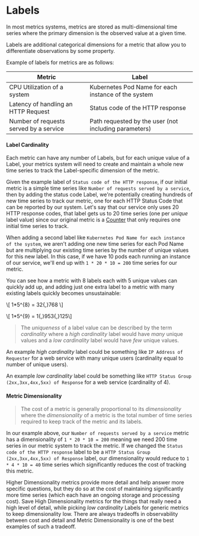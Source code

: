 # Labels

In most metrics systems, metrics are stored as multi-dimensional time series where the primary dimension is the observed value at a given time.

Labels are additional categorical dimensions for a metric that allow you to differentiate observations by some property.

Example of labels for metrics are as follows:

| Metric                                 | Label                                                 |
| -------------------------------------- | ----------------------------------------------------- |
| CPU Utilization of a system            | Kubernetes Pod Name for each instance of the system   |
| Latency of handling an HTTP Request    | Status code of the HTTP response                      |
| Number of requests served by a service | Path requested by the user (not including parameters) |

#### Label Cardinality

Each metric can have any number of Labels, but for each unique value of a Label, your metrics system will need to create and maintain a whole new time series to track the Label-specific dimension of the metric.

Given the example label of `Status code of the HTTP response`, if our initial metric is a simple time series like `Number of requests served by a service`, then by adding the status code Label, we're potentially creating hundreds of new time series to track our metric, one for each HTTP Status Code that can be reported by our system. Let's say that our service only uses 20 HTTP response codes, that label gets us to 20 time series (one per _unique_ label value) since our original metric is a [Counter](#counter) that only requires one initial time series to track.

When adding a second label like `Kubernetes Pod Name for each instance of the system`, we aren't adding one new time series for each Pod Name but are multiplying our existing time series by the number of unique values for this new label. In this case, if we have 10 pods each running an instance of our service, we'll end up with `1 * 20 * 10 = 200` time series for our metric.

You can see how a metric with 8 labels each with 5 unique values can quickly add up, and adding just one extra label to a metric with many existing labels quickly becomes unsustainable:

\\[ 1*5^{8} = 32{,}768 \\]

\\[ 1*5^{9} = 1{,}953{,}125\\]

> The _uniqueness_ of a label value can be described by the term _cardinality_ where a _high cardinality_ label would have _many_ unique values and a _low cardinality_ label would have _few_ unique values.

An example _high cardinality_ label could be something like `IP Address of Requester` for a web service with many unique users (cardinality equal to number of unique users).

An example _low cardinality_ label could be something like `HTTP Status Group (2xx,3xx,4xx,5xx) of Response` for a web service (cardinality of 4).

#### Metric Dimensionality

> The cost of a metric is generally proportional to its _dimensionality_ where the _dimensionality_ of a metric is the total number of time series required to keep track of the metric and its labels. 

In our example above, our `Number of requests served by a service` metric has a dimensionality of `1 * 20 * 10 = 200` meaning we need 200 time series in our metric system to track the metric. If we changed the `Status code of the HTTP response` label to be a `HTTP Status Group (2xx,3xx,4xx,5xx) of Response` label, our dimensionality would reduce to `1 * 4 * 10 = 40` time series which significantly reduces the cost of tracking this metric.

Higher Dimensionality metrics provide more detail and help answer more specific questions, but they do so at the cost of maintaining significantly more time series (which each have an ongoing storage and processing cost). Save High Dimensionality metrics for the things that really need a high level of detail, while picking _low cardinality_ Labels for generic metrics to keep dimensionality low. There are always tradeoffs in observability between cost and detail and Metric Dimensionality is one of the best examples of such a tradeoff.
